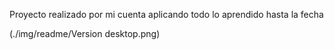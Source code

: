 Proyecto realizado por mi cuenta aplicando todo lo aprendido hasta la fecha

(./img/readme/Version desktop.png)


